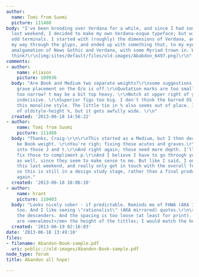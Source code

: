 ```yaml
---
author:
  name: Tomi from Suomi
  picture: 111488
body: "I've been brooding over Verdana for a while, and since I had some free time
  last weekend, I decided to make my own Verdana-esque typeface; but without those
  odd terminals. I started with (roughly) the dimensions of Verdana, and just worked
  my way through the glyps, and ended up with something that, to my eye, is an interesting
  amalgamation of News Gothic and Verdana, with some Myriad trown in. What do you
  think?\r\n[img:sites/default/files/old-images/Ababdon_6497.png]\r\n"
comments:
- author:
    name: eliason
    picture: 109936
  body: "Are Book and Medium two separate weights?\r\nsome suggestions:\r\nAcute and
    grave placement on the O/o is off.\r\nQuotation marks are too small. \r\nIs J
    too narrow? t may be a bit top heavy. \r\nNotch at upper right of g and q looks
    indecisive. \r\nSuperior figs too big. I don't think the barred OS one works in
    this monoline style. The little tie in % also seems out of place. I like the idea
    of oldstyle-height %, but it gets awfully wide. \r\n"
  created: '2013-06-18 14:56:22'
- author:
    name: Tomi from Suomi
    picture: 111488
  body: "Thanks, Craig-\r\n\r\nThis started as a Medium, but I then decided it to
    be Book weight. \r\nYou're righ; fixing those acutes and graves.\r\nAnd I'll look
    into those J and t.\r\nAnd right again; those need more depth. I'll definetily
    fix those to compliment p.\r\nAnd I believe I have to go through your other commets
    as well, since they seem to make sense to me. But like I said, I only strated
    this last weekend, and really only got in touch with the overall feel of the font,
    so this is still in a design study stage, rather than a final product.\r\n\r\nThanks
    again."
  created: '2013-06-18 18:06:10'
- author:
    name: hrant
    picture: 110403
  body: "Looks nicely sober - if predictable. Reminds me of FHWA (AKA Interstate)
    too. And I like seeing \"rationalist\" (AKA mirrored) quotes.\r\n\r\nI would shorten
    the descenders. And the spacing is too loose (at least for print). Also, the caps
    are <em>almost</em> the height of the tittles; I would match the heights.\r\n\r\nhhp\r\n"
  created: '2013-06-19 02:16:03'
date: '2013-06-18 13:49:10'
files:
- filename: Abandon-Book-sample.pdf
  uri: public://old-images/Abandon-Book-sample.pdf
node_type: forum
title: Abandon all hope!

---
```

